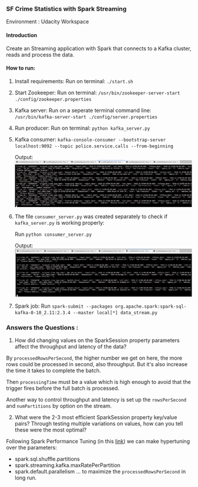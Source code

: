 ### SF Crime Statistics with Spark Streaming

Environment : Udacity Workspace

#### Introduction
Create an Streaming application with Spark that connects to a Kafka cluster, reads and process the data.


#### How to run:

1. Install requirements:
    Run on terminal:
    `./start.sh`
    
2. Start Zookeeper:
    Run on terminal:
    `/usr/bin/zookeeper-server-start ./config/zookeeper.properties`
    
3. Kafka server:
    Run on a seperate terminal command line:
    `/usr/bin/kafka-server-start ./config/server.properties`

4. Run producer:
    Run on terminal:
    `python kafka_server.py`
   
5. Kafka consumer:
    `kafka-console-consumer --bootstrap-server localhost:9092 --topic police.service.calls --from-beginning`
    
    Output:
    <img src='img_producer.png'/>

6. The file `consumer_server.py` was created separately to check if `kafka_server.py` is working properly:

    Run `python consumer_server.py`
    
    Output:
    <img src='img_consumer_server.png'/>

6. Spark job:
    Run `spark-submit --packages org.apache.spark:spark-sql-kafka-0-10_2.11:2.3.4 --master local[*] data_stream.py`
   

### Answers the Questions :

1. How did changing values on the SparkSession property parameters affect the throughput and latency of the data?

By `processedRowsPerSecond`, the higher number we get on here, the more rows could be processed in second, also throughput. But it's also increase the time it takes to complete the batch. 

Then `processingTime` must be a value which is high enough to avoid that the trigger fires before the full batch is processed.

Another way to control throughput and latency is set up the `rowsPerSecond` and `numPartitions` by option on the stream.
    

2. What were the 2-3 most efficient SparkSession property key/value pairs? Through testing multiple variations on values, how can you tell these were the most optimal? 

Following Spark Performance Tuning (in this <a href="https://spark.apache.org/docs/latest/sql-performance-tuning.html">link</a>) we can make hypertuning over the parameters:
- spark.sql.shuffle.partitions 
- spark.streaming.kafka.maxRatePerPartition 
- spark.default.parallelism
... to maximize the `processedRowsPerSecond` in long run. 
